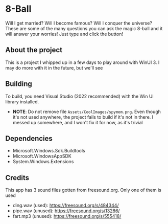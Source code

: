 # 8-Ball
Will I get married? Will I become famous? Will I conquer the universe? These are some of the many questions you can ask the magic 8-ball and it will answer your worries! Just type and click the button!

## About the project
This is a project I whipped up in a few days to play around with WinUI 3. I may do more with it in the future, but we'll see

## Building
To build, you need Visual Studio (2022 recommended) with the Win UI library installed. 
- **NOTE**: Do not remove file `Assets/CoolImages/spymom.png`. Even though it's not used anywhere, the project fails to build if it's not in there. I messed up somewhere, and I won't fix it for now, as it's trivial

## Dependencies 
- Microsoft.Windows.Sdk.Buildtools
- Microsoft.WindowsAppSDK
- System.Windows.Extensions

## Credits
This app has 3 sound files gotten from freesound.org. Only one of them is used
- ding.wav (used): https://freesound.org/s/484344/
- pipe.wav (unused): https://freesound.org/s/13286/
- fart.mp3 (unused): https://freesound.org/s/555418/
